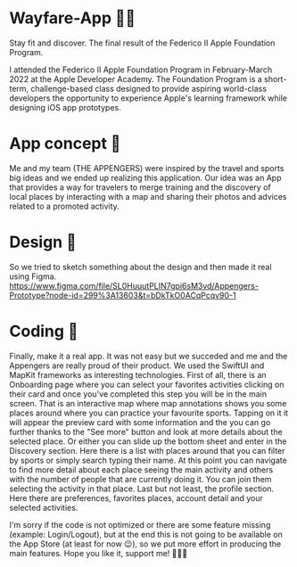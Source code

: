 # Wayfare-App 🏃‍♂️
Stay fit and discover. The final result of the Federico II Apple Foundation Program. 

I attended the Federico II Apple Foundation Program in February-March 2022 at the Apple Developer Academy. 
The Foundation Program is a short-term, challenge-based class designed to provide aspiring world-class developers the opportunity to experience Apple's learning framework while designing iOS app prototypes. 
# App concept 💭
Me and my team (THE APPENGERS) were inspired by the travel and sports big ideas and we ended up realizing this application.
Our idea was an App that provides a way for travelers to merge training and the discovery of local places by interacting with a map and sharing their photos and advices related to a promoted activity. 
# Design 🎨
So we tried to sketch something about the design and then made it real using Figma. 
https://www.figma.com/file/SL0HuuutPLIN7gpi6sM3vd/Appengers-Prototype?node-id=299%3A13603&t=bDkTkO0ACqPcqv90-1
# Coding 📲
Finally, make it a real app. It was not easy but we succeded and me and the Appengers are really proud of their product. 
We used the SwiftUI and MapKit frameworks as interesting technologies. 
First of all, there is an Onboarding page where you can select your favorites activities clicking on their card and once you've completed this step you will be in the main screen. That is an interactive map where map annotations shows you some places around where you can practice your favourite sports.
Tapping on it it will appear the preview card with some information and the you can go further thanks to the "See more" button and look at more details about the selected place. Or either you can slide up the bottom sheet and enter in the Discovery section. Here there is a list with places around that you can filter by sports or simply search typing their name. At this point you can navigate to find more detail about each place seeing the main activity and others with the number of people that are currently doing it. You can join them selecting the activity in that place. 
Last but not least, the profile section. Here there are preferences, favorites places, account detail and your selected activities.

I'm sorry if the code is not optimized or there are some feature missing (example: Login/Logout), but at the end this is not going to be available on the App Store (at least for now 😉), so we put more effort in producing the main features.
Hope you like it, support me! 🧡🧡🧡
